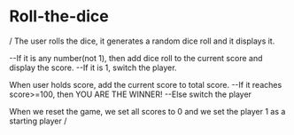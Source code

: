 # Roll-the-dice

/
The user rolls the dice, it generates a random dice roll and it displays it.

--If it is any number(not 1), then add dice roll to the current score and display the score.
--If it is 1, switch the player.

When user holds score, add the current score to total score.
--If it reaches score>=100, then YOU ARE THE WINNER!
--Else switch the player

When we reset the game, we set all scores to 0 and we set the player 1 as a starting player
/
